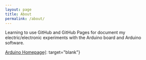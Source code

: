 ```yaml
---
layout: page
title: About
permalink: /about/
---
```


Learning to use GitHub and GitHub Pages for document my electric/electronic experiments with the Arduino board and Arduino software.

[Arduino Homepage](https://www.arduino.cc/ "Arduino Homepage"){: target="blank"}
